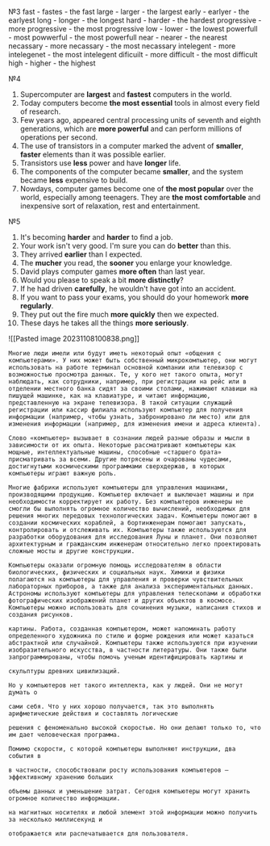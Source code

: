 №3
fast - fastes - the fast
large - larger - the largest
early - earlyer - the earlyest
long - longer - the longest
hard - harder - the hardest
progressive - more progressive - the most progressive
low - lower - the lowest
powerfull - most powwerful - the most powerfull
near - nearer - the nearest
necassary - more necassary - the most necassary
intelegent - more intelegenet - the most intelegent
dificuilt - more difficult - the most difficult
high - higher - the highest

№4
1) Supercomputer are **largest** and **fastest** computers in the world.
2) Today computers become **the most essential** tools in almost every field of research.
3) Few years ago, appeared central processing units of seventh and eighth generations, which are **more powerful** and can perform millions of operations per second.
4) The use of transistors in a computer marked the advent of **smaller**, **faster** elements than it was possible earlier.
5) Transistors use **less** power and have **longer** life.
6) The components of the computer became **smaller**, and the system became **less** expensive to build.
7) Nowdays, computer games become one of **the most popular** over the world, especially among teenagers. They are **the most comfortable** and inexpensive sort of relaxation, rest and entertainment. 

№5
1) It's becoming **harder** and **harder** to find a job.
2) Your work isn't very good. I'm sure you can do **better** than this.
3) They arrived **earlier** than I expected.
4) The **mucher** you read, the **sooner** you enlarge your knowledge. 
5) David plays computer games **more often** than last year. 
6) Would you please to speak a bit **more distinctly**?
7) If he had driven **carefully**, he wouldn't have got into an accident.
8) If you want to pass your exams, you should do your homework **more regularly**.
9) They put out the fire much **more quickly** then we expected.
10) These days he takes all the things **more seriously**.

![[Pasted image 20231108100838.png]]

	Многие люди имели или будут иметь некоторый опыт «общения с компьютерами». У них может быть собственный микрокомпьютер, они могут использовать на работе терминал основной компании или телевизор с возможностью просмотра данных. Те, у кого нет такого опыта, могут наблюдать, как сотрудники, например, при регистрации на рейс или в отделении местного банка сидят за своими столами, нажимают клавиши на пишущей машинке, как на клавиатуре, и читают информацию, представленную на экране телевизора. В такой ситуации служащий регистрации или кассир филиала используют компьютер для получения информации (например, чтобы узнать, забронировано ли место) или для изменения информации (например, для изменения имени и адреса клиента).
	
	Слово «компьютер» вызывает в сознании людей разные образы и мысли в зависимости от их опыта. Некоторые рассматривают компьютеры как мощные, интеллектуальные машины, способные «старшего брата» присматривать за всеми. Другие потрясены и очарованы чудесами, достигнутыми космическими программами сверхдержав, в которых компьютеры играют важную роль.
	
	Многие фабрики используют компьютеры для управления машинами, производящими продукцию. Компьютер включает и выключает машины и при необходимости корректирует их работу. Без компьютеров инженеры не смогли бы выполнять огромное количество вычислений, необходимых для решения многих передовых технологических задач. Компьютеры помогают в создании космических кораблей, а бортинженерам помогают запускать, контролировать и отслеживать их. Компьютеры также используются для разработки оборудования для исследования Луны и планет. Они позволяют архитектурным и гражданским инженерам относительно легко проектировать сложные мосты и другие конструкции.
	
	Компьютеры оказали огромную помощь исследователям в области биологических, физических и социальных наук. Химики и физики полагаются на компьютеры для управления и проверки чувствительных лабораторных приборов, а также для анализа экспериментальных данных. Астрономы используют компьютеры для управления телескопами и обработки фотографических изображений планет и других объектов в космосе. Компьютеры можно использовать для сочинения музыки, написания стихов и создания рисунков.
	
	картины. Работа, созданная компьютером, может напоминать работу определенного художника по стилю и форме рождения или может казаться абстрактной или случайной. Компьютеры также используются при изучении изобразительного искусства, в частности литературы. Они также были запрограммированы, чтобы помочь ученым идентифицировать картины и
	
	скульптуры древних цивилизаций.
	
	Но у компьютеров нет такого интеллекта, как у людей. Они не могут думать о
	
	сами себя. Что у них хорошо получается, так это выполнять арифметические действия и составлять логические
	
	решения с феноменально высокой скоростью. Но они делают только то, что им дает человеческая программа.
	
	Помимо скорости, с которой компьютеры выполняют инструкции, два события в
	
	в частности, способствовали росту использования компьютеров – эффективному хранению больших
	
	объемы данных и уменьшение затрат. Сегодня компьютеры могут хранить огромное количество информации.
	
	на магнитных носителях и любой элемент этой информации можно получить за несколько миллисекунд и
	
	отображается или распечатывается для пользователя.